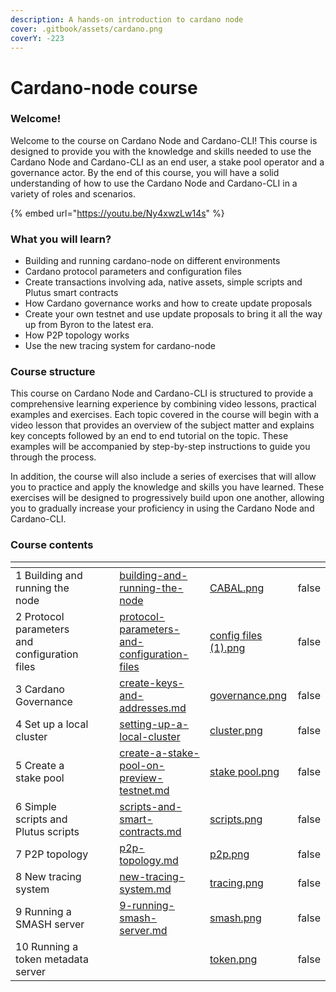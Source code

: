 ```yaml
---
description: A hands-on introduction to cardano node
cover: .gitbook/assets/cardano.png
coverY: -223
---
```


# Cardano-node course

### Welcome!&#x20;

Welcome to the course on Cardano Node and Cardano-CLI! This course is designed to provide you with the knowledge and skills needed to use the Cardano Node and Cardano-CLI as an end user, a stake pool operator and a governance actor. By the end of this course, you will have a solid understanding of how to use the Cardano Node and Cardano-CLI in a variety of roles and scenarios.

{% embed url="https://youtu.be/Ny4xwzLw14s" %}

### What you will learn?

* Building and running cardano-node on different environments
* Cardano protocol parameters and configuration files
* Create transactions involving ada, native assets, simple scripts and Plutus smart contracts&#x20;
* How Cardano governance works and how to create update proposals
* Create your own testnet and use update proposals to bring it all the way up from Byron to the latest era.&#x20;
* How P2P topology works
* Use the new tracing system for cardano-node

### Course structure

This course on Cardano Node and Cardano-CLI is structured to provide a comprehensive learning experience by combining video lessons, practical examples and exercises. Each topic covered in the course will begin with a video lesson that provides an overview of the subject matter and explains key concepts followed by an end to end tutorial on the topic. These examples will be accompanied by step-by-step instructions to guide you through the process.

In addition, the course will also include a series of exercises that will allow you to practice and apply the knowledge and skills you have learned. These exercises will be designed to progressively build upon one another, allowing you to gradually increase your proficiency in using the Cardano Node and Cardano-CLI.&#x20;

### Course contents

<table data-card-size="large" data-view="cards"><thead><tr><th></th><th></th><th></th><th data-hidden data-card-target data-type="content-ref"></th><th data-hidden data-card-cover data-type="files"></th><th data-hidden data-type="checkbox"></th></tr></thead><tbody><tr><td>1 Building and running the node</td><td></td><td></td><td><a href="building-and-running-the-node/">building-and-running-the-node</a></td><td><a href=".gitbook/assets/CABAL.png">CABAL.png</a></td><td>false</td></tr><tr><td>2 Protocol parameters and configuration files</td><td></td><td></td><td><a href="protocol-parameters-and-configuration-files/">protocol-parameters-and-configuration-files</a></td><td><a href=".gitbook/assets/config files (1).png">config files (1).png</a></td><td>false</td></tr><tr><td>3 Cardano Governance</td><td></td><td></td><td><a href="create-keys-and-addresses.md">create-keys-and-addresses.md</a></td><td><a href=".gitbook/assets/governance.png">governance.png</a></td><td>false</td></tr><tr><td>4 Set up a local cluster</td><td></td><td></td><td><a href="setting-up-a-local-cluster/">setting-up-a-local-cluster</a></td><td><a href=".gitbook/assets/cluster.png">cluster.png</a></td><td>false</td></tr><tr><td>5 Create a stake pool</td><td></td><td></td><td><a href="create-a-stake-pool-on-preview-testnet.md">create-a-stake-pool-on-preview-testnet.md</a></td><td><a href=".gitbook/assets/stake pool.png">stake pool.png</a></td><td>false</td></tr><tr><td>6 Simple scripts and Plutus scripts</td><td></td><td></td><td><a href="scripts-and-smart-contracts.md">scripts-and-smart-contracts.md</a></td><td><a href=".gitbook/assets/scripts.png">scripts.png</a></td><td>false</td></tr><tr><td>7 P2P topology</td><td></td><td></td><td><a href="p2p-topology.md">p2p-topology.md</a></td><td><a href=".gitbook/assets/p2p.png">p2p.png</a></td><td>false</td></tr><tr><td>8 New tracing system</td><td></td><td></td><td><a href="new-tracing-system.md">new-tracing-system.md</a></td><td><a href=".gitbook/assets/tracing.png">tracing.png</a></td><td>false</td></tr><tr><td>9 Running a SMASH server</td><td></td><td></td><td><a href="9-running-smash-server.md">9-running-smash-server.md</a></td><td><a href=".gitbook/assets/smash.png">smash.png</a></td><td>false</td></tr><tr><td>10 Running a token metadata server</td><td></td><td></td><td></td><td><a href=".gitbook/assets/token.png">token.png</a></td><td>false</td></tr></tbody></table>



##
